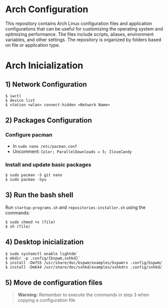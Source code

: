 # Arch Configuration

This repository contains Arch Linux configuration files and application configurations that can be useful for customizing the operating system and optimizing performance. The files include scripts, aliases, environment variables, and other settings. The repository is organized by folders based on file or application type.

# Arch Inicialization

## 1) Network Configuration

    $ iwctl
    $ device list
    $ station <wlan> connect-hidden <Network Name>

## 2) Packages Configuration

### Configure pacman

- In `sudo nano /etc/pacman.conf`
- Uncomment: `Color; ParallelDownloads = 5; IloveCandy`

### Install and update basic packages

    $ sudo pacman -S git nano
    $ sudo pacman -Syu

## 3) Run the bash shell

Run `startup-programs.sh` and `repositories-installer.sh` using the commands:

    $ sudo chmod +x (file)
    $ sh (file)

## 4) Desktop inicialization

    $ sudo systemctl enable lightdm`
    $ mkdir -p .config/{bspwm,sxhkd}`
    $ install -Dm755 /usr/share/doc/bspwm/examples/bspwmrx .config/bspwm/
    $ install -Dm644 /usr/share/doc/sxhkd/examples/sxhkdrx .config/sxhkd/

## 5) Move de configuration files

> **Warning:** Remember to execute the commands in step 3 when copying a configuration file
